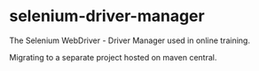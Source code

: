 # selenium-driver-manager
The Selenium WebDriver - Driver Manager used in online training.

Migrating to a separate project hosted on maven central.
